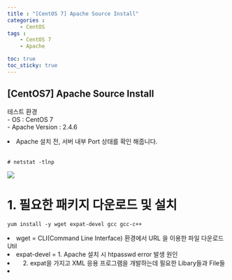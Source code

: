 ```yaml
---
title : "[CentOS 7] Apache Source Install"
categories : 
    - CentOS
tags :
    - CentOS 7
    - Apache

toc: true
toc_sticky: true
---
```


## [CentOS7] Apache Source Install

테스트 환경<br>
    - OS : CentOS 7<br>
    - Apache Version : 2.4.6<br>

<li>Apache 설치 전, 서버 내부 Port 상태를 확인 해줍니다.</li><br>

```
# netstat -tlnp
```

<img src="https://github.com/hyundo0630/hyundo0630.github.io/blob/main/images/CentOS7%20netstat.png?raw=true"><br>

# 1. 필요한 패키지 다운로드 및 설치<br>
```
yum install -y wget expat-devel gcc gcc-c++
```
<li> wget = CLI(Command Line Interface) 환경에서 URL 을 이용한 파일 다운로드 Util</li>
<li> expat-devel = 1. Apache 설치 시 htpasswd error 발생 원인</li>
<li>&nbsp;&nbsp;&nbsp;&nbsp;2. expat을 가지고 XML 응용 프로그램을 개발하는데 필요한 Libary들과 File들 </li>
<li></li>